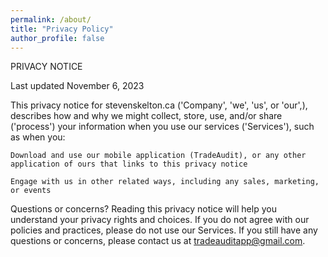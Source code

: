```yaml
---
permalink: /about/
title: "Privacy Policy"
author_profile: false
---
```

PRIVACY NOTICE

Last updated November 6, 2023


This privacy notice for stevenskelton.ca ('Company', 'we', 'us', or 'our',), describes how and why we might collect, store, use, and/or share ('process') your information when you use our services ('Services'), such as when you:

    Download and use our mobile application (TradeAudit), or any other application of ours that links to this privacy notice

    Engage with us in other related ways, including any sales, marketing, or events

Questions or concerns? Reading this privacy notice will help you understand your privacy rights and choices. If you do not agree with our policies and practices, please do not use our Services. If you still have any questions or concerns, please contact us at tradeauditapp@gmail.com.